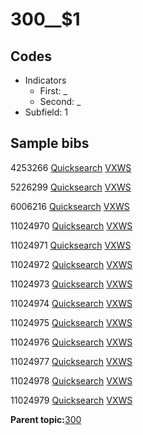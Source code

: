# 300\_\_$1

## Codes

-   Indicators
    -   First: \_
    -   Second: \_
-   Subfield: 1

## Sample bibs

4253266 [Quicksearch](https://search.library.yale.edu/catalog/4253266) [VXWS](http://prodorbis.library.yale.edu:7014/vxws/GetHoldingsService?bibId=4253266)

5226299 [Quicksearch](https://search.library.yale.edu/catalog/5226299) [VXWS](http://prodorbis.library.yale.edu:7014/vxws/GetHoldingsService?bibId=5226299)

6006216 [Quicksearch](https://search.library.yale.edu/catalog/6006216) [VXWS](http://prodorbis.library.yale.edu:7014/vxws/GetHoldingsService?bibId=6006216)

11024970 [Quicksearch](https://search.library.yale.edu/catalog/11024970) [VXWS](http://prodorbis.library.yale.edu:7014/vxws/GetHoldingsService?bibId=11024970)

11024971 [Quicksearch](https://search.library.yale.edu/catalog/11024971) [VXWS](http://prodorbis.library.yale.edu:7014/vxws/GetHoldingsService?bibId=11024971)

11024972 [Quicksearch](https://search.library.yale.edu/catalog/11024972) [VXWS](http://prodorbis.library.yale.edu:7014/vxws/GetHoldingsService?bibId=11024972)

11024973 [Quicksearch](https://search.library.yale.edu/catalog/11024973) [VXWS](http://prodorbis.library.yale.edu:7014/vxws/GetHoldingsService?bibId=11024973)

11024974 [Quicksearch](https://search.library.yale.edu/catalog/11024974) [VXWS](http://prodorbis.library.yale.edu:7014/vxws/GetHoldingsService?bibId=11024974)

11024975 [Quicksearch](https://search.library.yale.edu/catalog/11024975) [VXWS](http://prodorbis.library.yale.edu:7014/vxws/GetHoldingsService?bibId=11024975)

11024976 [Quicksearch](https://search.library.yale.edu/catalog/11024976) [VXWS](http://prodorbis.library.yale.edu:7014/vxws/GetHoldingsService?bibId=11024976)

11024977 [Quicksearch](https://search.library.yale.edu/catalog/11024977) [VXWS](http://prodorbis.library.yale.edu:7014/vxws/GetHoldingsService?bibId=11024977)

11024978 [Quicksearch](https://search.library.yale.edu/catalog/11024978) [VXWS](http://prodorbis.library.yale.edu:7014/vxws/GetHoldingsService?bibId=11024978)

11024979 [Quicksearch](https://search.library.yale.edu/catalog/11024979) [VXWS](http://prodorbis.library.yale.edu:7014/vxws/GetHoldingsService?bibId=11024979)

**Parent topic:**[300](../../tags/300/300.md)

